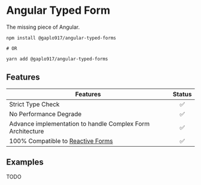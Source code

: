 # Angular Typed Form

The missing piece of Angular.

```
npm install @gaplo917/angular-typed-forms

# OR

yarn add @gaplo917/angular-typed-forms
```

## Features

| Features                                                                     | Status |
| ---------------------------------------------------------------------------- | :----: |
| Strict Type Check                                                            |   ✅   |
| No Performance Degrade                                                       |   ✅   |
| Advance implementation to handle Complex Form Architecture                   |   ✅   |
| 100% Compatible to [Reactive Forms](https://angular.io/guide/reactive-forms) |   ✅   |

## Examples

TODO
